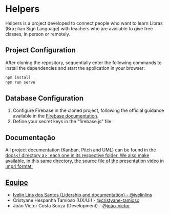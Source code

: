 # Helpers

Helpers is a project developed to connect people who want to learn Libras (Brazilian Sign Language) with teachers who are available to give free classes, in person or remotely.

## Project Configuration

After cloning the repository, sequentially enter the following commands to install the dependencies and start the application in your browser:

```sh
npm install 
npm run serve 
```
## Database Configuration
1. Configure Firebase in the cloned project, following the official guidance available in the <a href="https://firebase.google.com/docs/web/setup">Firebase documentation</a>.
2. Define your secret keys in the "firebase.js" file

## Documentação
All project documentation (Kanban, Pitch and UML) can be found in the <a href="https://github.com/joao-souza-costa/libras-project/tree/master/docs">docs</ directory a>, each one in its respective folder. We also make available, in this same directory, the source file of the presentation video in .mp4 format.

## Equipe
* Ivelin Lins dos Santos (Lidership and documentation) - <a href="https://www.linkedin.com/in/ivelinlins/">@ivelinlins</a>
* Cristyane Hespanha Tamioso (UX/UI) - <a href="https://www.linkedin.com/in/cristyane-tamioso/">@cristyane-tamioso</a>
* João Victor Costa Souza (Development) - <a href="https://www.linkedin.com/in/jo%C3%A3o-victor-3994b4147/">@joão-victor</a>
